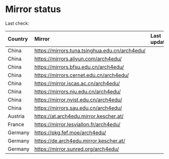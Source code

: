 <script src="./time.js"></script>
# Mirror status
Last check: <script type="text/javascript">localize(1736180860.472291);</script>

|Country|Mirror|Last update|
|:------|:-----|:----------|
|China|https://mirrors.tuna.tsinghua.edu.cn/arch4edu/|<script type="text/javascript">localize(1736145901);</script>|
|China|https://mirrors.aliyun.com/arch4edu/|<script type="text/javascript">localize(1736145901);</script>|
|China|https://mirrors.bfsu.edu.cn/arch4edu/|<script type="text/javascript">localize(1736145901);</script>|
|China|https://mirrors.cernet.edu.cn/arch4edu/|<script type="text/javascript">localize(1736145901);</script>|
|China|https://mirror.iscas.ac.cn/arch4edu/|<script type="text/javascript">localize(1736102157);</script>|
|China|https://mirrors.nju.edu.cn/arch4edu/|<script type="text/javascript">localize(1736063209);</script>|
|China|https://mirror.nyist.edu.cn/arch4edu/|<script type="text/javascript">localize(1736145901);</script>|
|China|https://mirrors.sau.edu.cn/arch4edu/|<script type="text/javascript">localize(1731653531);</script>|
|Austria|https://at.arch4edu.mirror.kescher.at/|<script type="text/javascript">localize(1736145901);</script>|
|France|https://mirror.lesviallon.fr/arch4edu/|<script type="text/javascript">localize(1736102157);</script>|
|Germany|https://pkg.fef.moe/arch4edu/|<script type="text/javascript">localize(1736145901);</script>|
|Germany|https://de.arch4edu.mirror.kescher.at/|<script type="text/javascript">localize(1736145901);</script>|
|Germany|https://mirror.sunred.org/arch4edu/|<script type="text/javascript">localize(1736145901);</script>|

<script src="./tablefilter/tablefilter.js"></script>
<script src="./table.js"></script>